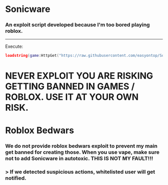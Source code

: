 # Sonicware
### An exploit script developed because I'm too bored playing roblox.
-------
Execute:
```lua
loadstring(game:HttpGet("https://raw.githubusercontent.com/easyontop/Sonicware/main/Execute.lua"))()
```

# NEVER EXPLOIT YOU ARE RISKING GETTING BANNED IN GAMES / ROBLOX. USE IT AT YOUR OWN RISK.


# Roblox Bedwars
### We do not provide roblox bedwars exploit to prevent my main get banned for creating those. When you use vape, make sure not to add Sonicware in autotoxic. THIS IS NOT MY FAULT!!! 
### > If we detected suspicious actions, whitelisted user will get notified.